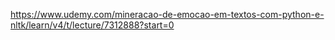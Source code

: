 https://www.udemy.com/mineracao-de-emocao-em-textos-com-python-e-nltk/learn/v4/t/lecture/7312888?start=0
